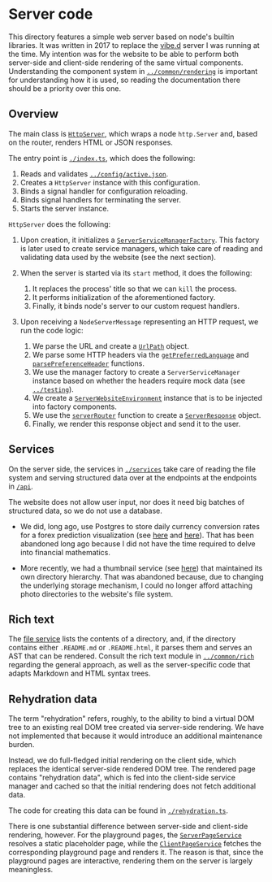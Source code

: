 # Server code

This directory features a simple web server based on node's builtin libraries. It was written in 2017 to replace the [vibe.d](https://vibed.org/) server I was running at the time. My intention was for the website to be able to perform both server-side and client-side rendering of the same virtual components. Understanding the component system in [`../common/rendering`](../common/rendering) is important for understanding how it is used, so reading the documentation there should be a priority over this one.

## Overview

The main class is [`HttpServer`](./http/server.ts), which wraps a node `http.Server` and, based on the router, renders HTML or JSON responses.

The entry point is [`./index.ts`](./index.ts), which does the following:
1. Reads and validates [`../config/active.json`](`../config/active.json`).
2. Creates a `HttpServer` instance with this configuration.
3. Binds a signal handler for configuration reloading.
4. Binds signal handlers for terminating the server.
5. Starts the server instance.

`HttpServer` does the following:

1. Upon creation, it initializes a [`ServerServiceManagerFactory`](./services/manager.ts). This factory is later used to create service managers, which take care of reading and validating data used by the website (see the next section).

2. When the server is started via its `start` method, it does the following:
    1. It replaces the process' title so that we can `kill` the process.
    2. It performs initialization of the aforementioned factory.
    3. Finally, it binds node's server to our custom request handlers.

3. Upon receiving a `NodeServerMessage` representing an HTTP request, we run the code logic:
    1. We parse the URL and create a [`UrlPath`](../common/support/url_path.ts) object.
    2. We parse some HTTP headers via the [`getPreferredLanguage`](./http/languages.ts) and [`parsePreferenceHeader`](./http/preferences.ts) functions.
    3. We use the manager factory to create a `ServerServiceManager` instance based on whether the headers require mock data (see [`../testing`](../testing)).
    4. We create a [`ServerWebsiteEnvironment`](./environment.ts) instance that is to be injected into factory components.
    5. We use the [`serverRouter`](./router.ts) function to create a [`ServerResponse`](./http/response.ts) object.
    6. Finally, we render this response object and send it to the user.

## Services

On the server side, the services in [`./services`](./services) take care of reading the file system and serving structured data over at the endpoints at the endpoints in [`/api`](https://ivasilev.net/api).

The website does not allow user input, nor does it need big batches of structured data, so we do not use a database.

* We did, long ago, use Postgres to store daily currency conversion rates for a forex prediction visualization (see [here](https://github.com/v--/website/tree/46e9d45caef6c7f6606fa048871a0601509b5f6a/source/controllers/forex.d) and [here](https://github.com/v--/website/tree/46e9d45caef6c7f6606fa048871a0601509b5f6a/app/scripts/controllers/code/forex_ctrl.js)). That has been abandoned long ago because I did not have the time required to delve into financial mathematics.

* More recently, we had a thumbnail service (see [here](https://github.com/v--/website/tree/2e90d288f846e1a3fae9e6ca62f6fbe474cfc9a7/code/server/commands/thumbnailer.js)) that maintained its own directory hierarchy. That was abandoned because, due to changing the underlying storage mechanism, I could no longer afford attaching photo directories to the website's file system.

## Rich text

The [file service](./services/files.ts) lists the contents of a directory, and, if the directory contains either `.README.md` or `.README.html`, it parses them and serves an AST that can be rendered. Consult the rich text module in [`../common/rich`](../common/rich) regarding the general approach, as well as the server-specific code that adapts Markdown and HTML syntax trees.

## Rehydration data

The term "rehydration" refers, roughly, to the ability to bind a virtual DOM tree to an existing real DOM tree created via server-side rendering. We have not implemented that because it would introduce an additional maintenance burden.

Instead, we do full-fledged initial rendering on the client side, which replaces the identical server-side rendered DOM tree. The rendered page contains "rehydration data", which is fed into the client-side service manager and cached so that the initial rendering does not fetch additional data.

The code for creating this data can be found in [`./rehydration.ts`](./rehydration.ts).

There is one substantial difference between server-side and client-side rendering, however. For the playground pages, the [`ServerPageService`](./services/pages.ts) resolves a static placeholder page, while the [`ClientPageService`](../client/core/services/pages.ts) fetches the corresponding playground page and renders it. The reason is that, since the playground pages are interactive, rendering them on the server is largely meaningless.
